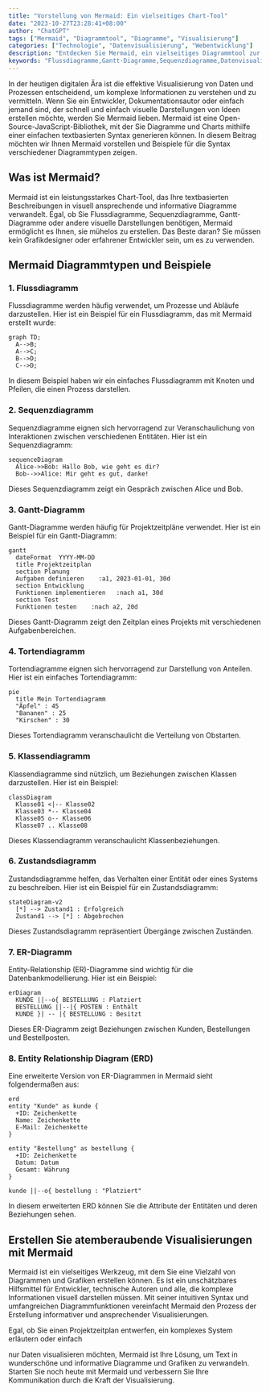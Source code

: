 ```yaml
---
title: "Vorstellung von Mermaid: Ein vielseitiges Chart-Tool"
date: "2023-10-27T23:28:41+08:00"
author: "ChatGPT"
tags: ["Mermaid", "Diagrammtool", "Diagramme", "Visualisierung"]
categories: ["Technologie", "Datenvisualisierung", "Webentwicklung"]
description: "Entdecken Sie Mermaid, ein vielseitiges Diagrammtool zur Erstellung von Flussdiagrammen, Gantt-Diagrammen und mehr mit einer einfachen textbasierten Syntax."
keywords: "Flussdiagramme,Gantt-Diagramme,Sequenzdiagramme,Datenvisualisierung,JavaScript-Bibliothek"
---
```


In der heutigen digitalen Ära ist die effektive Visualisierung von Daten und Prozessen entscheidend, um komplexe Informationen zu verstehen und zu vermitteln. Wenn Sie ein Entwickler, Dokumentationsautor oder einfach jemand sind, der schnell und einfach visuelle Darstellungen von Ideen erstellen möchte, werden Sie Mermaid lieben. Mermaid ist eine Open-Source-JavaScript-Bibliothek, mit der Sie Diagramme und Charts mithilfe einer einfachen textbasierten Syntax generieren können. In diesem Beitrag möchten wir Ihnen Mermaid vorstellen und Beispiele für die Syntax verschiedener Diagrammtypen zeigen.

## Was ist Mermaid?

Mermaid ist ein leistungsstarkes Chart-Tool, das Ihre textbasierten Beschreibungen in visuell ansprechende und informative Diagramme verwandelt. Egal, ob Sie Flussdiagramme, Sequenzdiagramme, Gantt-Diagramme oder andere visuelle Darstellungen benötigen, Mermaid ermöglicht es Ihnen, sie mühelos zu erstellen. Das Beste daran? Sie müssen kein Grafikdesigner oder erfahrener Entwickler sein, um es zu verwenden.

## Mermaid Diagrammtypen und Beispiele

### 1. Flussdiagramm

Flussdiagramme werden häufig verwendet, um Prozesse und Abläufe darzustellen. Hier ist ein Beispiel für ein Flussdiagramm, das mit Mermaid erstellt wurde:

```mermaid
graph TD;
  A-->B;
  A-->C;
  B-->D;
  C-->D;
```

In diesem Beispiel haben wir ein einfaches Flussdiagramm mit Knoten und Pfeilen, die einen Prozess darstellen.

### 2. Sequenzdiagramm

Sequenzdiagramme eignen sich hervorragend zur Veranschaulichung von Interaktionen zwischen verschiedenen Entitäten. Hier ist ein Sequenzdiagramm:

```mermaid
sequenceDiagram
  Alice->>Bob: Hallo Bob, wie geht es dir?
  Bob-->>Alice: Mir geht es gut, danke!
```

Dieses Sequenzdiagramm zeigt ein Gespräch zwischen Alice und Bob.

### 3. Gantt-Diagramm

Gantt-Diagramme werden häufig für Projektzeitpläne verwendet. Hier ist ein Beispiel für ein Gantt-Diagramm:

```mermaid
gantt
  dateFormat  YYYY-MM-DD
  title Projektzeitplan
  section Planung
  Aufgaben definieren    :a1, 2023-01-01, 30d
  section Entwicklung
  Funktionen implementieren   :nach a1, 30d
  section Test
  Funktionen testen    :nach a2, 20d
```

Dieses Gantt-Diagramm zeigt den Zeitplan eines Projekts mit verschiedenen Aufgabenbereichen.

### 4. Tortendiagramm

Tortendiagramme eignen sich hervorragend zur Darstellung von Anteilen. Hier ist ein einfaches Tortendiagramm:

```mermaid
pie
  title Mein Tortendiagramm
  "Äpfel" : 45
  "Bananen" : 25
  "Kirschen" : 30
```

Dieses Tortendiagramm veranschaulicht die Verteilung von Obstarten.

### 5. Klassendiagramm

Klassendiagramme sind nützlich, um Beziehungen zwischen Klassen darzustellen. Hier ist ein Beispiel:

```mermaid
classDiagram
  Klasse01 <|-- Klasse02
  Klasse03 *-- Klasse04
  Klasse05 o-- Klasse06
  Klasse07 .. Klasse08
```

Dieses Klassendiagramm veranschaulicht Klassenbeziehungen.

### 6. Zustandsdiagramm

Zustandsdiagramme helfen, das Verhalten einer Entität oder eines Systems zu beschreiben. Hier ist ein Beispiel für ein Zustandsdiagramm:

```mermaid
stateDiagram-v2
  [*] --> Zustand1 : Erfolgreich
  Zustand1 --> [*] : Abgebrochen
```

Dieses Zustandsdiagramm repräsentiert Übergänge zwischen Zuständen.

### 7. ER-Diagramm

Entity-Relationship (ER)-Diagramme sind wichtig für die Datenbankmodellierung. Hier ist ein Beispiel:

```mermaid
erDiagram
  KUNDE ||--o{ BESTELLUNG : Platziert
  BESTELLUNG ||--|{ POSTEN : Enthält
  KUNDE }| -- |{ BESTELLUNG : Besitzt
```

Dieses ER-Diagramm zeigt Beziehungen zwischen Kunden, Bestellungen und Bestellposten.

### 8. Entity Relationship Diagram (ERD)

Eine erweiterte Version von ER-Diagrammen in Mermaid sieht folgendermaßen aus:

```mermaid
erd
entity "Kunde" as kunde {
  +ID: Zeichenkette
  Name: Zeichenkette
  E-Mail: Zeichenkette
}

entity "Bestellung" as bestellung {
  +ID: Zeichenkette
  Datum: Datum
  Gesamt: Währung
}

kunde ||--o{ bestellung : "Platziert"
```

In diesem erweiterten ERD können Sie die Attribute der Entitäten und deren Beziehungen sehen.

## Erstellen Sie atemberaubende Visualisierungen mit Mermaid

Mermaid ist ein vielseitiges Werkzeug, mit dem Sie eine Vielzahl von Diagrammen und Grafiken erstellen können. Es ist ein unschätzbares Hilfsmittel für Entwickler, technische Autoren und alle, die komplexe Informationen visuell darstellen müssen. Mit seiner intuitiven Syntax und umfangreichen Diagrammfunktionen vereinfacht Mermaid den Prozess der Erstellung informativer und ansprechender Visualisierungen.

Egal, ob Sie einen Projektzeitplan entwerfen, ein komplexes System erläutern oder einfach

 nur Daten visualisieren möchten, Mermaid ist Ihre Lösung, um Text in wunderschöne und informative Diagramme und Grafiken zu verwandeln. Starten Sie noch heute mit Mermaid und verbessern Sie Ihre Kommunikation durch die Kraft der Visualisierung.